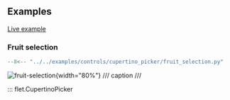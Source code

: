 ## Examples

[Live example](https://flet-controls-gallery.fly.dev/dialogs/cupertinotimerpicker)

### Fruit selection

```python
--8<-- "../../examples/controls/cupertino_picker/fruit_selection.py"
```

![fruit-selection](../examples/controls/cupertino_picker/media/fruit_selection.gif){width="80%"}
/// caption
///


::: flet.CupertinoPicker
